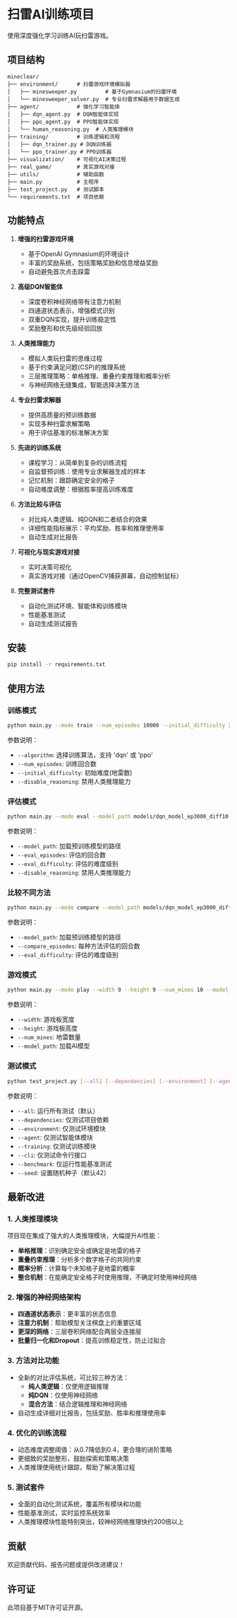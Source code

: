# 扫雷AI训练项目

使用深度强化学习训练AI玩扫雷游戏。

## 项目结构

```
mineclear/
├── environment/      # 扫雷游戏环境模拟器
│   ├── minesweeper.py         # 基于Gymnasium的扫雷环境
│   └── minesweeper_solver.py  # 专业扫雷求解器用于数据生成
├── agent/            # 强化学习智能体
│   ├── dqn_agent.py  # DQN智能体实现
│   ├── ppo_agent.py  # PPO智能体实现
│   └── human_reasoning.py  # 人类推理模块
├── training/         # 训练逻辑和流程
│   ├── dqn_trainer.py # DQN训练器
│   └── ppo_trainer.py # PPO训练器
├── visualization/    # 可视化AI决策过程
├── real_game/        # 真实游戏对接
├── utils/            # 辅助函数
├── main.py           # 主程序
├── test_project.py   # 测试脚本
└── requirements.txt  # 项目依赖
```

## 功能特点

1. **增强的扫雷游戏环境**
   - 基于OpenAI Gymnasium的环境设计
   - 丰富的奖励系统，包括策略奖励和信息增益奖励
   - 自动避免首次点击踩雷

2. **高级DQN智能体**
   - 深度卷积神经网络带有注意力机制
   - 四通道状态表示，增强模式识别
   - 双重DQN实现，提升训练稳定性
   - 奖励整形和优先级经验回放

3. **人类推理能力**
   - 模拟人类玩扫雷的思维过程
   - 基于约束满足问题(CSP)的推理系统
   - 三层推理策略：单格推理、重叠约束推理和概率分析
   - 与神经网络无缝集成，智能选择决策方法

4. **专业扫雷求解器**
   - 提供高质量的预训练数据
   - 实现多种扫雷求解策略
   - 用于评估基准的标准解决方案

5. **先进的训练系统**
   - 课程学习：从简单到复杂的训练流程
   - 自监督预训练：使用专业求解器生成的样本
   - 记忆机制：跟踪确定安全的格子
   - 自动难度调整：根据胜率提高训练难度

6. **方法比较与评估**
   - 对比纯人类逻辑、纯DQN和二者结合的效果
   - 详细性能指标展示：平均奖励、胜率和推理使用率
   - 自动生成对比报告

7. **可视化与现实游戏对接**
   - 实时决策可视化
   - 真实游戏对接（通过OpenCV捕获屏幕，自动控制鼠标）

8. **完整测试套件**
   - 自动化测试环境、智能体和训练模块
   - 性能基准测试
   - 自动生成测试报告

## 安装

```bash
pip install -r requirements.txt
```

## 使用方法

### 训练模式

```bash
python main.py --mode train --num_episodes 10000 --initial_difficulty 3 --render --verbose
```

参数说明：
- `--algorithm`: 选择训练算法，支持 'dqn' 或 'ppo'
- `--num_episodes`: 训练回合数
- `--initial_difficulty`: 初始难度(地雷数)
- `--disable_reasoning`: 禁用人类推理能力

### 评估模式

```bash
python main.py --mode eval --model_path models/dqn_model_ep3000_diff10.pth --eval_episodes 50
```

参数说明：
- `--model_path`: 加载预训练模型的路径
- `--eval_episodes`: 评估的回合数
- `--eval_difficulty`: 评估的难度级别
- `--disable_reasoning`: 禁用人类推理能力

### 比较不同方法

```bash
python main.py --mode compare --model_path models/dqn_model_ep3000_diff10.pth --compare_episodes 50 --eval_difficulty 5
```

参数说明：
- `--model_path`: 加载预训练模型的路径
- `--compare_episodes`: 每种方法评估的回合数
- `--eval_difficulty`: 评估的难度级别

### 游戏模式

```bash
python main.py --mode play --width 9 --height 9 --num_mines 10 --model_path dqn_model_ep3000_diff10.pth
```

参数说明：
- `--width`: 游戏板宽度
- `--height`: 游戏板高度
- `--num_mines`: 地雷数量
- `--model_path`: 加载AI模型

### 测试模式

```bash
python test_project.py [--all] [--dependencies] [--environment] [--agent] [--training] [--cli] [--benchmark]
```

参数说明：
- `--all`: 运行所有测试（默认）
- `--dependencies`: 仅测试项目依赖
- `--environment`: 仅测试环境模块
- `--agent`: 仅测试智能体模块
- `--training`: 仅测试训练模块
- `--cli`: 仅测试命令行接口
- `--benchmark`: 仅运行性能基准测试
- `--seed`: 设置随机种子（默认42）

## 最新改进

### 1. 人类推理模块

项目现在集成了强大的人类推理模块，大幅提升AI性能：
- **单格推理**：识别确定安全或确定是地雷的格子
- **重叠约束推理**：分析多个数字格子的共同约束
- **概率分析**：计算每个未知格子是地雷的概率
- **整合机制**：在能确定安全格子时使用推理，不确定时使用神经网络

### 2. 增强的神经网络架构

- **四通道状态表示**：更丰富的状态信息
- **注意力机制**：帮助模型关注棋盘上的重要区域
- **更深的网络**：三层卷积网络配合两层全连接层
- **批量归一化和Dropout**：提高训练稳定性，防止过拟合

### 3. 方法对比功能

- 全新的对比评估系统，可比较三种方法：
  - **纯人类逻辑**：仅使用逻辑推理
  - **纯DQN**：仅使用神经网络
  - **混合方法**：结合逻辑推理和神经网络
- 自动生成详细对比报告，包括奖励、胜率和推理使用率

### 4. 优化的训练流程

- 动态难度调整阈值：从0.7降低到0.4，更合理的进阶策略
- 更细致的奖励整形，鼓励探索和策略决策
- 人类推理使用统计跟踪，帮助了解决策过程

### 5. 测试套件

- 全面的自动化测试系统，覆盖所有模块和功能
- 性能基准测试，实时监控系统效率
- 人类推理模块性能特别突出，较神经网络推理快约200倍以上

## 贡献

欢迎贡献代码、报告问题或提供改进建议！

## 许可证

此项目基于MIT许可证开源。 